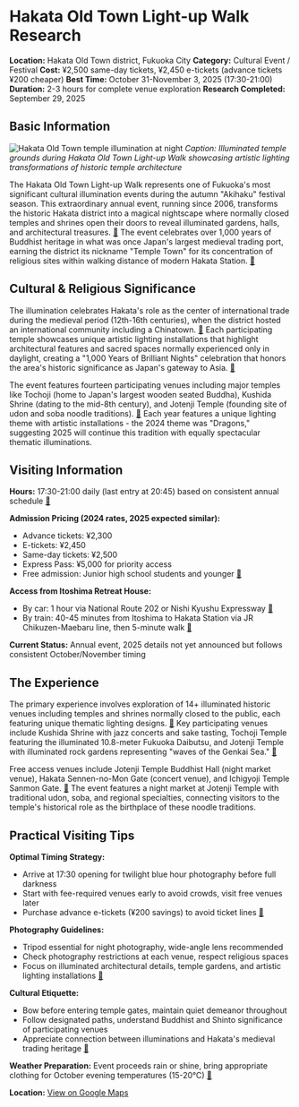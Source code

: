# Hakata Old Town Light-up Walk Research

**Location:** Hakata Old Town district, Fukuoka City
**Category:** Cultural Event / Festival
**Cost:** ¥2,500 same-day tickets, ¥2,450 e-tickets (advance tickets ¥200 cheaper)
**Best Time:** October 31-November 3, 2025 (17:30-21:00)
**Duration:** 2-3 hours for complete venue exploration
**Research Completed:** September 29, 2025

## Basic Information

![Hakata Old Town temple illumination at night](https://www.crossroadfukuoka.jp/assets/img/common/noimage_en.png)
*Caption: Illuminated temple grounds during Hakata Old Town Light-up Walk showcasing artistic lighting transformations of historic temple architecture*

The Hakata Old Town Light-up Walk represents one of Fukuoka's most significant cultural illumination events during the autumn "Akihaku" festival season. This extraordinary annual event, running since 2006, transforms the historic Hakata district into a magical nightscape where normally closed temples and shrines open their doors to reveal illuminated gardens, halls, and architectural treasures. [🔗](https://www.fukuoka-now.com/en/hakata-old-town-light-up-walk-2024/) The event celebrates over 1,000 years of Buddhist heritage in what was once Japan's largest medieval trading port, earning the district its nickname "Temple Town" for its concentration of religious sites within walking distance of modern Hakata Station. [🔗](https://gofukuoka.jp/events/detail/36669599-0ded-40aa-a5c1-eaf3732b4363)

## Cultural & Religious Significance

The illumination celebrates Hakata's role as the center of international trade during the medieval period (12th-16th centuries), when the district hosted an international community including a Chinatown. [🔗](https://www.fukuoka-now.com/en/hakata-old-town-light-up-walk-2024/) Each participating temple showcases unique artistic lighting installations that highlight architectural features and sacred spaces normally experienced only in daylight, creating a "1,000 Years of Brilliant Nights" celebration that honors the area's historic significance as Japan's gateway to Asia. [🔗](https://gofukuoka.jp/articles/detail/628dc12c-e9cc-441a-8b08-6c5e4a9aff66)

The event features fourteen participating venues including major temples like Tochoji (home to Japan's largest wooden seated Buddha), Kushida Shrine (dating to the mid-8th century), and Jotenji Temple (founding site of udon and soba noodle traditions). [🔗](https://gofukuoka.jp/events/detail/36669599-0ded-40aa-a5c1-eaf3732b4363) Each year features a unique lighting theme with artistic installations - the 2024 theme was "Dragons," suggesting 2025 will continue this tradition with equally spectacular thematic illuminations.

## Visiting Information

**Hours:** 17:30-21:00 daily (last entry at 20:45) based on consistent annual schedule [🔗](https://www.fukuoka-now.com/en/event/old-town-light-up-2024/)

**Admission Pricing (2024 rates, 2025 expected similar):**
- Advance tickets: ¥2,300
- E-tickets: ¥2,450
- Same-day tickets: ¥2,500
- Express Pass: ¥5,000 for priority access
- Free admission: Junior high school students and younger [🔗](https://gofukuoka.jp/events/detail/36669599-0ded-40aa-a5c1-eaf3732b4363)

**Access from Itoshima Retreat House:**
- By car: 1 hour via National Route 202 or Nishi Kyushu Expressway [🔗](https://itoshima-now.com/en/about/access/)
- By train: 40-45 minutes from Itoshima to Hakata Station via JR Chikuzen-Maebaru line, then 5-minute walk [🔗](https://itoshima-guesthouse.com/en/access-en/)

**Current Status:** Annual event, 2025 details not yet announced but follows consistent October/November timing

## The Experience

The primary experience involves exploration of 14+ illuminated historic venues including temples and shrines normally closed to the public, each featuring unique thematic lighting designs. [🔗](https://www.fukuoka-now.com/en/hakata-old-town-light-up-walk-2024/) Key participating venues include Kushida Shrine with jazz concerts and sake tasting, Tochoji Temple featuring the illuminated 10.8-meter Fukuoka Daibutsu, and Jotenji Temple with illuminated rock gardens representing "waves of the Genkai Sea." [🔗](https://en.fukuoka-leapup.jp/city/202407.34001)

Free access venues include Jotenji Temple Buddhist Hall (night market venue), Hakata Sennen-no-Mon Gate (concert venue), and Ichigyoji Temple Sanmon Gate. [🔗](https://www.fukuoka-now.com/en/event/old-town-light-up-2024/) The event features a night market at Jotenji Temple with traditional udon, soba, and regional specialties, connecting visitors to the temple's historical role as the birthplace of these noodle traditions.

## Practical Visiting Tips

**Optimal Timing Strategy:**
- Arrive at 17:30 opening for twilight blue hour photography before full darkness
- Start with fee-required venues early to avoid crowds, visit free venues later
- Purchase advance e-tickets (¥200 savings) to avoid ticket lines [🔗](https://www.fukuoka-now.com/en/event/old-town-light-up-2024/)

**Photography Guidelines:**
- Tripod essential for night photography, wide-angle lens recommended
- Check photography restrictions at each venue, respect religious spaces
- Focus on illuminated architectural details, temple gardens, and artistic lighting installations [🔗](https://gofukuoka.jp/articles/detail/d93516cf-427b-41e4-8335-236dcaad29a3)

**Cultural Etiquette:**
- Bow before entering temple gates, maintain quiet demeanor throughout
- Follow designated paths, understand Buddhist and Shinto significance of participating venues
- Appreciate connection between illuminations and Hakata's medieval trading heritage [🔗](https://gofukuoka.jp/articles/detail/628dc12c-e9cc-441a-8b08-6c5e4a9aff66)

**Weather Preparation:** Event proceeds rain or shine, bring appropriate clothing for October evening temperatures (15-20°C) [🔗](https://www.fukuoka-now.com/en/hakata-old-town-light-up-walk-2024/)

**Location:** [View on Google Maps](https://google.com/maps/place/Hakata+Old+Town,+Fukuoka,+Japan/@33.5904,130.4017,16z)